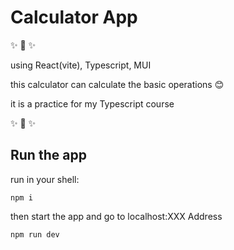 # Calculator App

:sparkles: :rainbow: :sparkles:

using React(vite), Typescript, MUI

this calculator can calculate the basic operations :blush:

it is a practice for my Typescript course

:sparkles: :rainbow: :sparkles:

## Run the app

run in your shell:

```shell
npm i
```

then start the app and go to localhost:XXX Address

```shell
npm run dev
```
